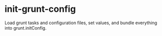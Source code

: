 init-grunt-config
=================

Load grunt tasks and configuration files, set values, and bundle everything into grunt.initConfig.
